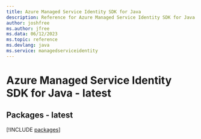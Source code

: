 ```yaml
---
title: Azure Managed Service Identity SDK for Java
description: Reference for Azure Managed Service Identity SDK for Java
author: joshfree
ms.author: jfree
ms.data: 06/12/2023
ms.topic: reference
ms.devlang: java
ms.service: managedserviceidentity
---
```

# Azure Managed Service Identity SDK for Java - latest
## Packages - latest
[!INCLUDE [packages](managed-service-identity-index.md)]